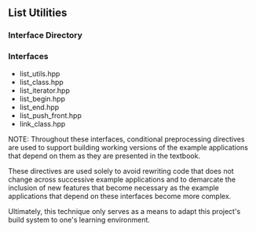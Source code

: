 ## List Utilities
### Interface Directory

### Interfaces
* list\_utils.hpp
* list\_class.hpp
* list\_iterator.hpp
* list\_begin.hpp
* list\_end.hpp
* list\_push\_front.hpp
* link\_class.hpp

NOTE: Throughout these interfaces, conditional preprocessing directives are
used to support building working versions of the example applications that
depend on them as they are presented in the textbook.

These directives are used solely to avoid rewriting code that does not change
across successive example applications and to demarcate the inclusion of new
features that become necessary as the example applications that depend on these
interfaces become more complex.

Ultimately, this technique only serves as a means to adapt this project's build
system to one's learning environment.
